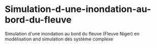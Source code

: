 # Simulation-d-une-inondation-au-bord-du-fleuve
Simulation d'une inondation au bord du fleuve (Fleuve Niger) en modélisation and simulation des système complexe

